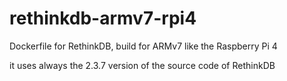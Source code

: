 # rethinkdb-armv7-rpi4
Dockerfile for RethinkDB, build for ARMv7 like the Raspberry Pi 4

it uses always the 2.3.7 version of the source code of RethinkDB
